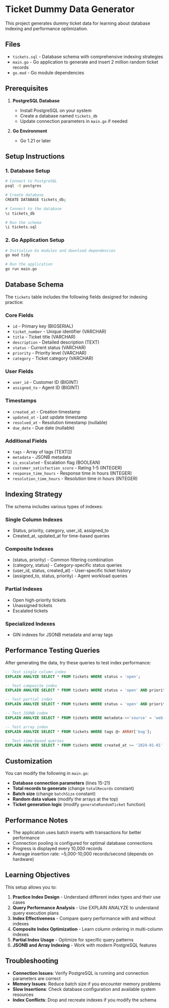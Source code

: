 # Ticket Dummy Data Generator

This project generates dummy ticket data for learning about database indexing and performance optimization.

## Files

- `tickets.sql` - Database schema with comprehensive indexing strategies
- `main.go` - Go application to generate and insert 2 million random ticket records
- `go.mod` - Go module dependencies

## Prerequisites

1. **PostgreSQL Database**
   - Install PostgreSQL on your system
   - Create a database named `tickets_db`
   - Update connection parameters in `main.go` if needed

2. **Go Environment**
   - Go 1.21 or later

## Setup Instructions

### 1. Database Setup

```bash
# Connect to PostgreSQL
psql -U postgres

# Create database
CREATE DATABASE tickets_db;

# Connect to the database
\c tickets_db

# Run the schema
\i tickets.sql
```

### 2. Go Application Setup

```bash
# Initialize Go modules and download dependencies
go mod tidy

# Run the application
go run main.go
```

## Database Schema

The `tickets` table includes the following fields designed for indexing practice:

### Core Fields
- `id` - Primary key (BIGSERIAL)
- `ticket_number` - Unique identifier (VARCHAR)
- `title` - Ticket title (VARCHAR)
- `description` - Detailed description (TEXT)
- `status` - Current status (VARCHAR)
- `priority` - Priority level (VARCHAR)
- `category` - Ticket category (VARCHAR)

### User Fields
- `user_id` - Customer ID (BIGINT)
- `assigned_to` - Agent ID (BIGINT)

### Timestamps
- `created_at` - Creation timestamp
- `updated_at` - Last update timestamp
- `resolved_at` - Resolution timestamp (nullable)
- `due_date` - Due date (nullable)

### Additional Fields
- `tags` - Array of tags (TEXT[])
- `metadata` - JSONB metadata
- `is_escalated` - Escalation flag (BOOLEAN)
- `customer_satisfaction_score` - Rating 1-5 (INTEGER)
- `response_time_hours` - Response time in hours (INTEGER)
- `resolution_time_hours` - Resolution time in hours (INTEGER)

## Indexing Strategy

The schema includes various types of indexes:

### Single Column Indexes
- Status, priority, category, user_id, assigned_to
- Created_at, updated_at for time-based queries

### Composite Indexes
- (status, priority) - Common filtering combination
- (category, status) - Category-specific status queries
- (user_id, status, created_at) - User-specific ticket history
- (assigned_to, status, priority) - Agent workload queries

### Partial Indexes
- Open high-priority tickets
- Unassigned tickets
- Escalated tickets

### Specialized Indexes
- GIN indexes for JSONB metadata and array tags

## Performance Testing Queries

After generating the data, try these queries to test index performance:

```sql
-- Test single column index
EXPLAIN ANALYZE SELECT * FROM tickets WHERE status = 'open';

-- Test composite index
EXPLAIN ANALYZE SELECT * FROM tickets WHERE status = 'open' AND priority = 'high';

-- Test partial index
EXPLAIN ANALYZE SELECT * FROM tickets WHERE status = 'open' AND priority = 'high' ORDER BY created_at;

-- Test JSONB index
EXPLAIN ANALYZE SELECT * FROM tickets WHERE metadata->>'source' = 'web';

-- Test array index
EXPLAIN ANALYZE SELECT * FROM tickets WHERE tags @> ARRAY['bug'];

-- Test time-based queries
EXPLAIN ANALYZE SELECT * FROM tickets WHERE created_at >= '2024-01-01' AND created_at < '2024-02-01';
```

## Customization

You can modify the following in `main.go`:

- **Database connection parameters** (lines 15-21)
- **Total records to generate** (change `totalRecords` constant)
- **Batch size** (change `batchSize` constant)
- **Random data values** (modify the arrays at the top)
- **Ticket generation logic** (modify `generateRandomTicket` function)

## Performance Notes

- The application uses batch inserts with transactions for better performance
- Connection pooling is configured for optimal database connections
- Progress is displayed every 10,000 records
- Average insertion rate: ~5,000-10,000 records/second (depends on hardware)

## Learning Objectives

This setup allows you to:

1. **Practice Index Design** - Understand different index types and their use cases
2. **Query Performance Analysis** - Use EXPLAIN ANALYZE to understand query execution plans
3. **Index Effectiveness** - Compare query performance with and without indexes
4. **Composite Index Optimization** - Learn column ordering in multi-column indexes
5. **Partial Index Usage** - Optimize for specific query patterns
6. **JSONB and Array Indexing** - Work with modern PostgreSQL features

## Troubleshooting

- **Connection Issues**: Verify PostgreSQL is running and connection parameters are correct
- **Memory Issues**: Reduce batch size if you encounter memory problems
- **Slow Insertions**: Check database configuration and available system resources
- **Index Conflicts**: Drop and recreate indexes if you modify the schema
